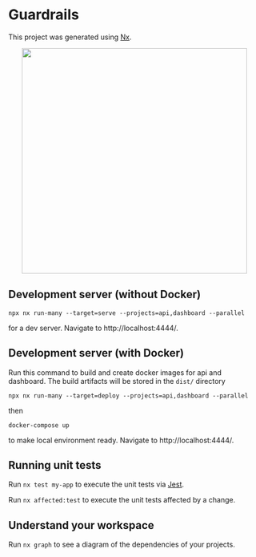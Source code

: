 

# Guardrails

This project was generated using [Nx](https://nx.dev).

<p style="text-align: center;"><img src="https://raw.githubusercontent.com/nrwl/nx/master/images/nx-logo.png" width="450"></p>

## Development server (without Docker)

```
npx nx run-many --target=serve --projects=api,dashboard --parallel
``` 
for a dev server. Navigate to http://localhost:4444/.

## Development server (with Docker)

Run this command to build and create docker images for api and dashboard. The build artifacts will be stored in the `dist/` directory
```
npx nx run-many --target=deploy --projects=api,dashboard --parallel
```
then
```
docker-compose up
```
to make local environment ready. Navigate to http://localhost:4444/.


## Running unit tests

Run `nx test my-app` to execute the unit tests via [Jest](https://jestjs.io).

Run `nx affected:test` to execute the unit tests affected by a change.

## Understand your workspace

Run `nx graph` to see a diagram of the dependencies of your projects.
